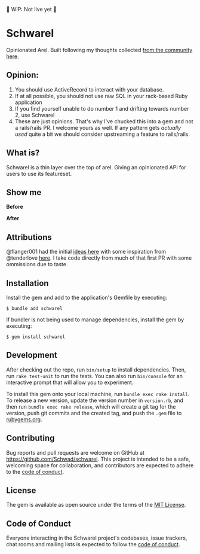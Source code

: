 🚧 WIP: Not live yet 🚧

# Schwarel

Opinionated Arel. Built following my thoughts collected [from the community here](https://gist.github.com/Schwad/fc5a3ffa65fab1a95654782cab45aa49).

## Opinion:

1. You should use ActiveRecord to interact with your database.
1. If at all possible, you should not use raw SQL in your rack-based Ruby application
1. If you find yourself unable to do number 1 and drifting towards number 2, use Schwarel
1. These are just opinions. That's why I've chucked this into a gem and not a rails/rails PR. I welcome yours as well. If any pattern gets _actually used_ quite a bit we should consider upstreaming a feature to rails/rails.

## What is?

Schwarel is a thin layer over the top of arel. Giving an opinionated API for users to use its featureset.

## Show me

**Before**

**After**

## Attributions

@flanger001 had the initial [ideas here](https://github.com/rails/rails/pull/39207) with some inspiration from @tenderlove [here](https://github.com/rails/rails/pull/39198). I take code directly from much of that first PR with some ommissions due to taste.

## Installation

Install the gem and add to the application's Gemfile by executing:

    $ bundle add schwarel

If bundler is not being used to manage dependencies, install the gem by executing:

    $ gem install schwarel

## Development

After checking out the repo, run `bin/setup` to install dependencies. Then, run `rake test-unit` to run the tests. You can also run `bin/console` for an interactive prompt that will allow you to experiment.

To install this gem onto your local machine, run `bundle exec rake install`. To release a new version, update the version number in `version.rb`, and then run `bundle exec rake release`, which will create a git tag for the version, push git commits and the created tag, and push the `.gem` file to [rubygems.org](https://rubygems.org).

## Contributing

Bug reports and pull requests are welcome on GitHub at https://github.com/Schwad/schwarel. This project is intended to be a safe, welcoming space for collaboration, and contributors are expected to adhere to the [code of conduct](https://github.com/Schwad/schwarel/blob/master/CODE_OF_CONDUCT.md).

## License

The gem is available as open source under the terms of the [MIT License](https://opensource.org/licenses/MIT).

## Code of Conduct

Everyone interacting in the Schwarel project's codebases, issue trackers, chat rooms and mailing lists is expected to follow the [code of conduct](https://github.com/Schwad/schwarel/blob/master/CODE_OF_CONDUCT.md).
